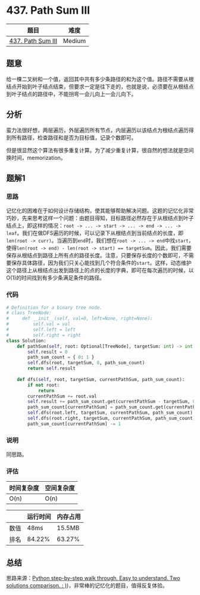 # 437. Path Sum III

| 题目 | 难度 |
| ---- | ---- |
| [437. Path Sum III](https://leetcode.com/problems/path-sum-iii/) | Medium |

## 题意

给一棵二叉树和一个值，返回其中共有多少条路径的和为这个值。路径不需要从根结点开始到叶子结点结束，但要求一定是往下走的，也就是说，必须要在从根结点到叶子结点的路径中，不能拐弯一会儿向上一会儿向下。

## 分析

蛮力法很好想，两层遍历，外层遍历所有节点，内层遍历以该结点为根结点遍历得到所有路径，检查路径和是否为目标值，记录个数即可。

但是很显然这个算法有很多重复计算。为了减少重复计算，很自然的想法就是空间换时间，memorization。

## 题解1

### 思路

记忆化的困难在于如何设计存储结构，使其能够帮助解决问题。这题的记忆化非常巧妙，先来思考这样一个问题：由题目得知，目标路径必然存在于从根结点到叶子结点上，即这样的情况：`root -> ... -> start -> ... -> end -> ... -> leaf`。我们在做DFS遍历的时候，可以记录下从根结点到当前结点的长度，即`len(root -> curr)`。当遍历到`end`时，我们想在`root -> ... -> end`中找`start`，使得`len(root -> end) - len(root -> start) == targetSum`。因此，我们需要保存从根结点到路径上所有点的路径长度。注意，只要保存长度的个数即可，不需要保存具体路径，因为我们只关心能找到几个符合条件的`start`。这样，动态维护这个路径上从根结点出发到路径上的点的长度的字典，即可在每次遍历的时候，以O(1)的时间找到有多少条满足条件的路径。

### 代码

```python
# Definition for a binary tree node.
# class TreeNode:
#     def __init__(self, val=0, left=None, right=None):
#         self.val = val
#         self.left = left
#         self.right = right
class Solution:
    def pathSum(self, root: Optional[TreeNode], targetSum: int) -> int:
        self.result = 0
        path_sum_count = { 0: 1 }
        self.dfs(root, targetSum, 0, path_sum_count)
        return self.result
        
    def dfs(self, root, targetSum, currentPathSum, path_sum_count):
        if not root:
            return
        currentPathSum += root.val
        self.result += path_sum_count.get(currentPathSum - targetSum, 0)
        path_sum_count[currentPathSum] = path_sum_count.get(currentPathSum, 0) + 1
        self.dfs(root.left, targetSum, currentPathSum, path_sum_count)
        self.dfs(root.right, targetSum, currentPathSum, path_sum_count)
        path_sum_count[currentPathSum] -= 1
```

### 说明

同思路。

### 评估

| 时间复杂度 | 空间复杂度 |
| ---- | ---- |
| O(n) | O(n) |

| | 运行时间 | 内存占用 |
| ---- | ---- | ---- |
| 数值 | 48ms | 15.5MB |
| 排名 | 84.22% | 63.27% |

## 总结

思路来源：[Python step-by-step walk through. Easy to understand. Two solutions comparison. : )](https://leetcode.com/problems/path-sum-iii/discuss/141424/Python-step-by-step-walk-through.-Easy-to-understand.-Two-solutions-comparison.-%3A-))，非常棒的记忆化的题目，值得反复体验。
